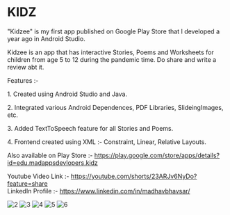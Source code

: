 # KIDZ
"Kidzee" is my first app published on Google Play Store that I developed a year ago in Android Studio.

Kidzee is an app that has interactive Stories, Poems and Worksheets for children from age 5 to 12 during the pandemic time.
Do share and write a review abt it.

Features :- <p>1. Created using Android Studio and Java.</p>
            <p>2. Integrated various Android Dependences, PDF Libraries, SlideingImages, etc.</p>
            <p>3. Added TextToSpeech feature for all Stories and Poems.</p>
            <p>4. Frontend created using XML :- Constraint, Linear, Relative Layouts.</p>

Also available on Play Store :- https://play.google.com/store/apps/details?id=edu.madappsdevlopers.kidz

Youtube Video Link :- https://youtube.com/shorts/23ARJv6NyDo?feature=share <br>
LinkedIn Profile :- https://www.linkedin.com/in/madhavbhavsar/

![2](https://user-images.githubusercontent.com/69354473/192162611-2fee9a99-975f-43d4-9993-bd6747acbf17.png)
![3](https://user-images.githubusercontent.com/69354473/192162508-1494353b-ca45-4965-9b17-cad76fcfb57b.png)
![4](https://user-images.githubusercontent.com/69354473/192162509-5c0ba9d7-fb51-42ba-ba3a-c9712ddcbad4.png)
![5](https://user-images.githubusercontent.com/69354473/192162511-d3fee505-224b-4732-b049-9721427038da.png)
![6](https://user-images.githubusercontent.com/69354473/192162571-75f443d9-5354-40f4-a40c-f7c84e557a40.png)
